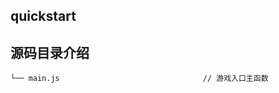 ## quickstart

## 源码目录介绍
```                
└── main.js                                // 游戏入口主函数

```
